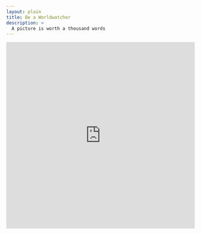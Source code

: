```yaml
---
layout: plain
title: Be a Worldwatcher
description: >
  A picture is worth a thousand words
---
```


<iframe
  width="100%"
  height="500px"
  style="border:0"
  loading="lazy"
  allowfullscreen
  referrerpolicy="no-referrer-when-downgrade"
  src="https://www.google.com/maps/embed/v1/place?key=AIzaSyCBlxDPSkfw9ZBQ5zkKA3mpgVD7twJVATI
    &q=Space+Needle,Seattle+WA">
</iframe>
